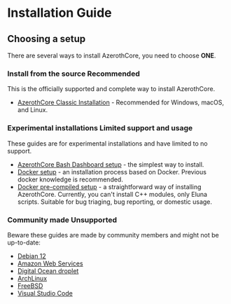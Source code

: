 # Installation Guide

## Choosing a setup

There are several ways to install AzerothCore, you need to choose **ONE**.

### Install from the source <span class="badge badge-success">Recommended</span>

This is the officially supported and complete way to install AzerothCore.

- [AzerothCore Classic Installation](classic-installation) - Recommended for Windows, macOS, and Linux.

### Experimental installations <span class="badge badge-info">Limited support and usage</span>

These guides are for experimental installations and have limited to no support.

- [AzerothCore Bash Dashboard setup](ac-dashboard-core-installation) - the simplest way to install.
- [Docker setup](install-with-docker) - an installation process based on Docker. Previous docker knowledge is recommended.
- [Docker pre-compiled setup](https://www.azerothcore.org/acore-docker/) - a straightforward way of installing AzerothCore. Currently, you can't install C++ modules, only Eluna scripts. Suitable for bug triaging, bug reporting, or domestic usage.

### Community made <span class="badge badge-info">Unsupported</span>

Beware these guides are made by community members and might not be up-to-date:

- [Debian 12](debian12-install-guide)
- [Amazon Web Services](aws-tutorial)
- [Digital Ocean droplet](digital-ocean-video-tutorial)
- [ArchLinux](arch-linux)
- [FreeBSD](freebsd)
- [Visual Studio Code](vsc-requirements)

<!--@include: ./help.md-->
